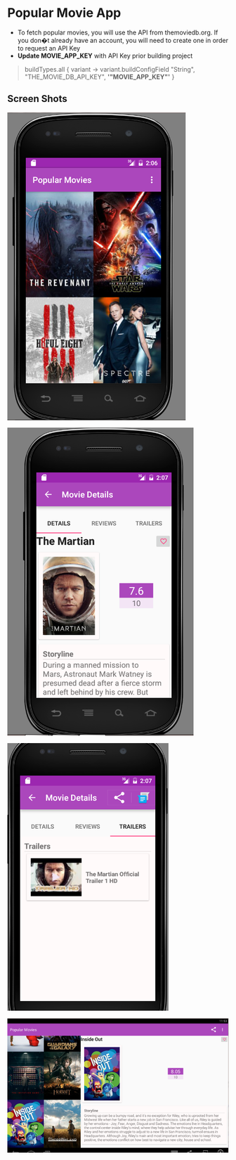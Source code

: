 Popular Movie App
============================

- To fetch popular movies, you will use the API from themoviedb.org.
If you don�t already have an account, you will need to create one in order to request an API Key
- **Update MOVIE_APP_KEY** with API Key prior building project

> buildTypes.all { variant ->
        variant.buildConfigField "String", "THE_MOVIE_DB_API_KEY",
                **'"MOVIE_APP_KEY"'**
    }

Screen Shots
----------

![Mobile](documents/mobile.PNG)

![Movie Detail](documents/movie_detail.PNG)

![Movie  Trailers](documents/trailers.PNG)

![Tablet](documents/tablet.PNG)